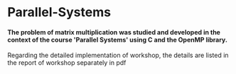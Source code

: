 # Parallel-Systems
#### The problem of matrix multiplication was studied and developed in the context of the course 'Parallel Systems' using C and the OpenMP library.
Regarding the detailed implementation of workshop, the details are listed in the report of workshop separately in pdf
